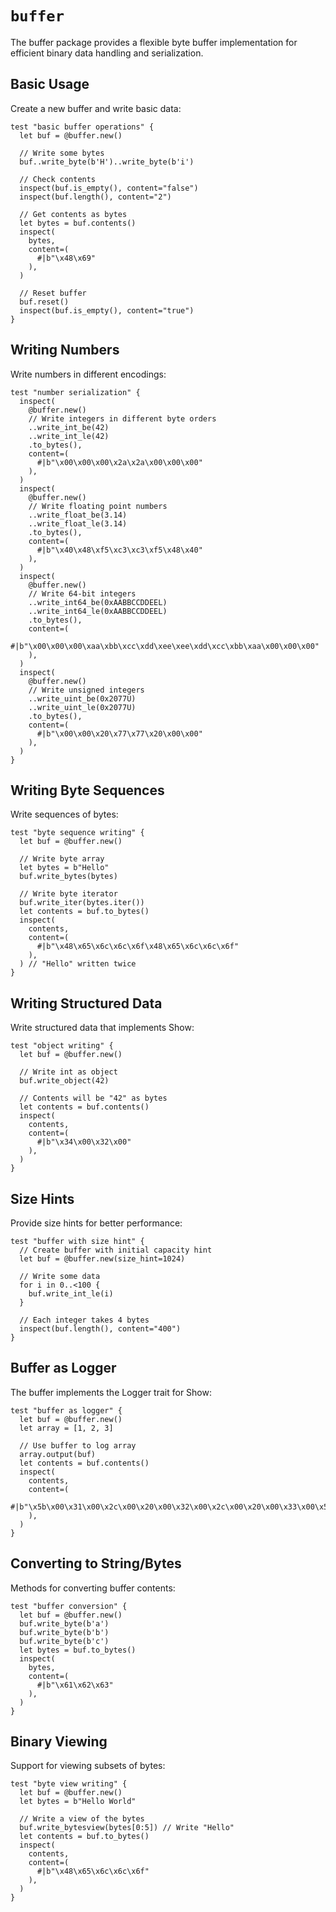 # `buffer`

The buffer package provides a flexible byte buffer implementation for efficient binary data handling and serialization.

## Basic Usage

Create a new buffer and write basic data:

```moonbit
test "basic buffer operations" {
  let buf = @buffer.new()

  // Write some bytes
  buf..write_byte(b'H')..write_byte(b'i')

  // Check contents
  inspect(buf.is_empty(), content="false")
  inspect(buf.length(), content="2")

  // Get contents as bytes
  let bytes = buf.contents()
  inspect(
    bytes,
    content=(
      #|b"\x48\x69"
    ),
  )

  // Reset buffer
  buf.reset()
  inspect(buf.is_empty(), content="true")
}
```

## Writing Numbers

Write numbers in different encodings:

```moonbit
test "number serialization" {
  inspect(
    @buffer.new()
    // Write integers in different byte orders
    ..write_int_be(42)
    ..write_int_le(42)
    .to_bytes(),
    content=(
      #|b"\x00\x00\x00\x2a\x2a\x00\x00\x00"
    ),
  )
  inspect(
    @buffer.new()
    // Write floating point numbers
    ..write_float_be(3.14)
    ..write_float_le(3.14)
    .to_bytes(),
    content=(
      #|b"\x40\x48\xf5\xc3\xc3\xf5\x48\x40"
    ),
  )
  inspect(
    @buffer.new()
    // Write 64-bit integers
    ..write_int64_be(0xAABBCCDDEEL)
    ..write_int64_le(0xAABBCCDDEEL)
    .to_bytes(),
    content=(
      #|b"\x00\x00\x00\xaa\xbb\xcc\xdd\xee\xee\xdd\xcc\xbb\xaa\x00\x00\x00"
    ),
  )
  inspect(
    @buffer.new()
    // Write unsigned integers
    ..write_uint_be(0x2077U)
    ..write_uint_le(0x2077U)
    .to_bytes(),
    content=(
      #|b"\x00\x00\x20\x77\x77\x20\x00\x00"
    ),
  )
}
```

## Writing Byte Sequences

Write sequences of bytes:

```moonbit
test "byte sequence writing" {
  let buf = @buffer.new()

  // Write byte array
  let bytes = b"Hello"
  buf.write_bytes(bytes)

  // Write byte iterator
  buf.write_iter(bytes.iter())
  let contents = buf.to_bytes()
  inspect(
    contents,
    content=(
      #|b"\x48\x65\x6c\x6c\x6f\x48\x65\x6c\x6c\x6f"
    ),
  ) // "Hello" written twice
}
```

## Writing Structured Data

Write structured data that implements Show:

```moonbit
test "object writing" {
  let buf = @buffer.new()

  // Write int as object
  buf.write_object(42)

  // Contents will be "42" as bytes
  let contents = buf.contents()
  inspect(
    contents,
    content=(
      #|b"\x34\x00\x32\x00"
    ),
  )
}
```

## Size Hints

Provide size hints for better performance:

```moonbit
test "buffer with size hint" {
  // Create buffer with initial capacity hint
  let buf = @buffer.new(size_hint=1024)

  // Write some data
  for i in 0..<100 {
    buf.write_int_le(i)
  }

  // Each integer takes 4 bytes
  inspect(buf.length(), content="400")
}
```

## Buffer as Logger

The buffer implements the Logger trait for Show:

```moonbit
test "buffer as logger" {
  let buf = @buffer.new()
  let array = [1, 2, 3]

  // Use buffer to log array
  array.output(buf)
  let contents = buf.contents()
  inspect(
    contents,
    content=(
      #|b"\x5b\x00\x31\x00\x2c\x00\x20\x00\x32\x00\x2c\x00\x20\x00\x33\x00\x5d\x00"
    ),
  )
}
```

## Converting to String/Bytes

Methods for converting buffer contents:

```moonbit
test "buffer conversion" {
  let buf = @buffer.new()
  buf.write_byte(b'a')
  buf.write_byte(b'b')
  buf.write_byte(b'c')
  let bytes = buf.to_bytes()
  inspect(
    bytes,
    content=(
      #|b"\x61\x62\x63"
    ),
  )
}
```

## Binary Viewing

Support for viewing subsets of bytes:

```moonbit
test "byte view writing" {
  let buf = @buffer.new()
  let bytes = b"Hello World"

  // Write a view of the bytes
  buf.write_bytesview(bytes[0:5]) // Write "Hello"
  let contents = buf.to_bytes()
  inspect(
    contents,
    content=(
      #|b"\x48\x65\x6c\x6c\x6f"
    ),
  )
}
```
